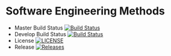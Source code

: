 # Software Engineering Methods
- Master Build Status [![Build Status](https://travis-ci.com/zweminthu/sem.svg?branch=master)](https://travis-ci.com/zweminthu/sem)
- Develop Build Status [![Build Status](https://travis-ci.com/zweminthu/sem.svg?branch=develop)](https://travis-ci.com/zweminthu/sem)
- License [![LICENSE](https://img.shields.io/github/license/zweminthu/sem.svg?style=flat-square)](https://github.com/zweminthu/sem/blob/master/LICENSE)
- Release [![Releases](https://img.shields.io/github/release/zweminthu/sem/all.svg?style=flat-square)](https://github.com/zweminthu/sem/releases)